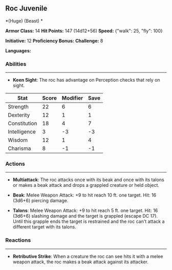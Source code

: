 ## Roc Juvenile
*(Huge) (Beast) *

**Armor Class:** 14
**Hit Points:** 147 (14d12+56)
**Speed:** {"walk": 25, "fly": 100}

**Initiative:** 12
**Proficiency Bonus:**
**Challenge:** 8

**Languages:** 

### Abilities
 --- 
- **Keen Sight**: The roc has advantage on Perception checks that rely on sight.



| Stat | Score | Modifier | Save |
| ---- | ---- | ---- | ---- |
| Strength | 22 | 6 | 6 |
| Dexterity | 12 | 1 | 1 |
| Constitution | 18 | 4 | 7 |
| Intelligence | 3 | -3 | -3 |
| Wisdom | 12 | 1 | 4 |
| Charisma | 8 | -1 | -1 |

### Actions
 --- 
- **Multiattack**: The roc attacks once with its beak and once with its talons  or makes a beak attack and drops a grappled creature or held object.

- **Beak**: Melee Weapon Attack: +9 to hit  reach 10 ft.  one target. Hit: 16 (3d6+6) piercing damage.

- **Talons**: Melee Weapon Attack: +9 to hit  reach 5 ft.  one target. Hit: 16 (3d6+6) slashing damage  and the target is grappled (escape DC 17). Until this grapple ends  the target is restrained  and the roc can't attack a different target with its talons.

### Reactions
 --- 
- **Retributive Strike**: When a creature the roc can see hits it with a melee weapon attack, the roc makes a beak attack against its attacker.

